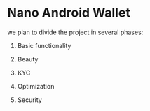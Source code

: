 # Nano Android Wallet

we plan to divide the project in several phases:

   1. Basic functionality

   2. Beauty

   3. KYC

   4. Optimization

   5. Security
